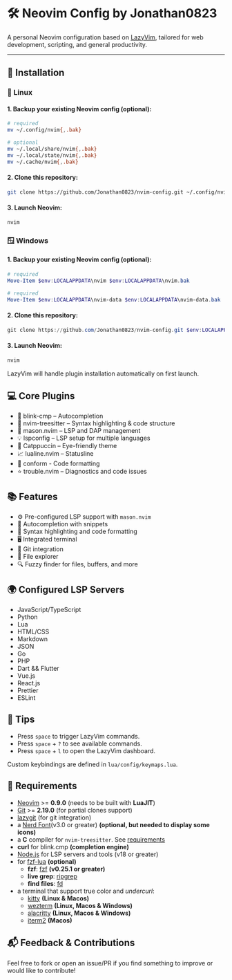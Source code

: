 # 🛠️ Neovim Config by Jonathan0823

A personal Neovim configuration based on [LazyVim](https://github.com/LazyVim/LazyVim), tailored for web development, scripting, and general productivity.

---

## 🚀 Installation

### 🐧 Linux

#### 1. Backup your existing Neovim config (optional):

```bash
# required
mv ~/.config/nvim{,.bak}

# optional
mv ~/.local/share/nvim{,.bak}
mv ~/.local/state/nvim{,.bak}
mv ~/.cache/nvim{,.bak}
```

#### 2. Clone this repository:

```bash
git clone https://github.com/Jonathan0823/nvim-config.git ~/.config/nvim
```

#### 3. Launch Neovim:

```bash
nvim
```

### 🪟 Windows

#### 1. Backup your existing Neovim config (optional):

```powershell
# required
Move-Item $env:LOCALAPPDATA\nvim $env:LOCALAPPDATA\nvim.bak

# required
Move-Item $env:LOCALAPPDATA\nvim-data $env:LOCALAPPDATA\nvim-data.bak
```

#### 2. Clone this repository:

```powershell
git clone https://github.com/Jonathan0823/nvim-config.git $env:LOCALAPPDATA\nvim
```

#### 3. Launch Neovim:

```powershell
nvim
```

LazyVim will handle plugin installation automatically on first launch.

## 💻 Core Plugins

- 🧠 blink-cmp – Autocompletion
- 🧪 nvim-treesitter – Syntax highlighting & code structure
- 📖 mason.nvim – LSP and DAP management
- 💡 lspconfig – LSP setup for multiple languages
- 🎨 Catppuccin – Eye-friendly theme
- 📈 lualine.nvim – Statusline
- 🧩 conform - Code formatting
- ⭐ trouble.nvim – Diagnostics and code issues

## 📚 Features

- ⚙️ Pre-configured LSP support with `mason.nvim`
- 📝 Autocompletion with snippets
- 🎨 Syntax highlighting and code formatting
- 🖥️ Integrated terminal
- 📜 Git integration
- 📂 File explorer
- 🔍 Fuzzy finder for files, buffers, and more

## 🌍 Configured LSP Servers

- JavaScript/TypeScript
- Python
- Lua
- HTML/CSS
- Markdown
- JSON
- Go
- PHP
- Dart && Flutter
- Vue.js
- React.js
- Prettier
- ESLint

## 🧠 Tips

- Press `space` to trigger LazyVim commands.
- Press `space` + `?` to see available commands.
- Press `space` + `l` to open the LazyVim dashboard.

Custom keybindings are defined in `lua/config/keymaps.lua`.

## 🧪 Requirements

- [Neovim](https://neovim.io/) >= **0.9.0** (needs to be built with **LuaJIT**)
- [Git](https://git-scm.com/downloads) >= **2.19.0** (for partial clones support)
- [lazygit](https://github.com/jesseduffield/lazygit) (for git integration)
- a [Nerd Font](https://www.nerdfonts.com/)(v3.0 or greater) **(optional, but needed to display some icons)**
- a **C** compiler for `nvim-treesitter`. See [requirements](https://github.com/nvim-treesitter/nvim-treesitter#requirements)
- **curl** for blink.cmp **(completion engine)**
- [Node.js](https://nodejs.org/en/download) for LSP servers and tools (v18 or greater)
- for [fzf-lua](https://github.com/ibhagwan/fzf-lua) **(optional)**
  - **fzf**: [fzf](https://github.com/junegunn/fzf) **(v0.25.1 or greater)**
  - **live grep**: [ripgrep](https://github.com/BurntSushi/ripgrep)
  - **find files**: [fd](https://github.com/sharkdp/fd)
- a terminal that support true color and _undercurl_:
  - [kitty](https://github.com/kovidgoyal/kitty) **(Linux & Macos)**
  - [wezterm](https://github.com/wez/wezterm) **(Linux, Macos & Windows)**
  - [alacritty](https://github.com/alacritty/alacritty) **(Linux, Macos & Windows)**
  - [iterm2](https://iterm2.com/) **(Macos)**

## 📬 Feedback & Contributions

Feel free to fork or open an issue/PR if you find something to improve or would like to contribute!

